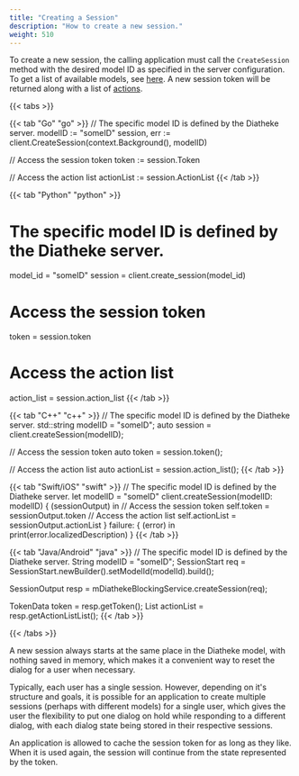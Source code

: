 ```yaml
---
title: "Creating a Session"
description: "How to create a new session."
weight: 510
---
```


To create a new session, the calling application must call the
`CreateSession` method with the desired model ID as specified in the
server configuration. To get a list of available models, see
[here](../../connecting/#models). A new session token will be returned
along with a list of [actions](../actions/).

{{< tabs >}}

{{< tab "Go" "go" >}}
// The specific model ID is defined by the Diatheke server.
modelID := "someID"
session, err := client.CreateSession(context.Background(), modelID)

// Access the session token
token := session.Token

// Access the action list
actionList := session.ActionList
{{< /tab >}}

{{< tab "Python" "python" >}}
# The specific model ID is defined by the Diatheke server.
model_id = "someID"
session = client.create_session(model_id)

# Access the session token
token = session.token

# Access the action list
action_list = session.action_list
{{< /tab >}}

{{< tab "C++" "c++" >}}
// The specific model ID is defined by the Diatheke server.
std::string modelID = "someID";
auto session = client.createSession(modelID);

// Access the session token
auto token = session.token();

// Access the action list
auto actionList = session.action_list();
{{< /tab >}}

{{< tab "Swift/iOS" "swift" >}}
// The specific model ID is defined by the Diatheke server.
let modelID = "someID"
client.createSession(modelID: modelID) { (sessionOutput) in
	// Access the session token
	self.token = sessionOutput.token
	// Access the action list
	self.actionList = sessionOutput.actionList
} failure: { (error) in
	print(error.localizedDescription)
}
{{< /tab >}}

{{< tab "Java/Android" "java" >}}
// The specific model ID is defined by the Diatheke server.
String modelID = "someID";
SessionStart req = SessionStart.newBuilder().setModelId(modelId).build();

SessionOutput resp = mDiathekeBlockingService.createSession(req);

TokenData token = resp.getToken();
List<ActionData> actionList = resp.getActionListList();
{{< /tab >}}

{{< /tabs >}}


A new session always starts at the same place in the Diatheke model, with
nothing saved in memory, which makes it a convenient way to reset the
dialog for a user when necessary. 

Typically, each user has a single session. However, depending
on it's structure and goals, it is possible for an application to create
multiple sessions (perhaps with different models) for a single user, which
gives the user the flexibility to put one dialog on hold while responding
to a different dialog, with each dialog state being stored in their
respective sessions.

An application is allowed to cache the session token for as long as they
like. When it is used again, the session will continue from the state
represented by the token.
